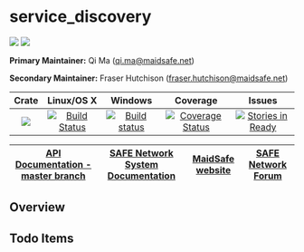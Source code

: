 # service_discovery

[![](https://img.shields.io/badge/Project%20SAFE-Approved-green.svg)](http://maidsafe.net/applications) [![](https://img.shields.io/badge/License-GPL3-green.svg)](https://github.com/maidsafe/service_discovery/blob/master/COPYING)

**Primary Maintainer:** Qi Ma (qi.ma@maidsafe.net)

**Secondary Maintainer:** Fraser Hutchison (fraser.hutchison@maidsafe.net)

|Crate|Linux/OS X|Windows|Coverage|Issues|
|:---:|:--------:|:-----:|:------:|:----:|
|[![](http://meritbadge.herokuapp.com/service_discovery)](https://crates.io/crates/service_discovery)|[![Build Status](https://travis-ci.org/maidsafe/service_discovery.svg?branch=master)](https://travis-ci.org/maidsafe/service_discovery)|[![Build status](https://ci.appveyor.com/api/projects/status/22gb4w9fhvhv3hn4/branch/master?svg=true)](https://ci.appveyor.com/project/MaidSafe-QA/service-discovery/branch/master)|[![Coverage Status](https://coveralls.io/repos/maidsafe/service_discovery/badge.svg?branch=master&service=github)](https://coveralls.io/github/maidsafe/service_discovery?branch=master)|[![Stories in Ready](https://badge.waffle.io/maidsafe/service_discovery.png?label=ready&title=Ready)](https://waffle.io/maidsafe/service_discovery)|

| [API Documentation - master branch](http://maidsafe.net/service_discovery/master) | [SAFE Network System Documentation](http://systemdocs.maidsafe.net) | [MaidSafe website](http://maidsafe.net) | [SAFE Network Forum](https://forum.safenetwork.io) |
|:------:|:-------:|:-------:|:-------:|

## Overview



## Todo Items
